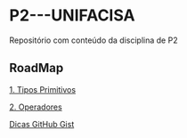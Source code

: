 # P2---UNIFACISA
Repositório com conteúdo da disciplina de P2

## RoadMap

[1. Tipos Primitivos](conteudos/tiposprimitivos.md)

[2. Operadores](conteudos/operadores.md)

[Dicas GitHub Gist](https://gist.github.com/Laize-ns/df973e7e7ae12fbc94a85f60db061a39)
